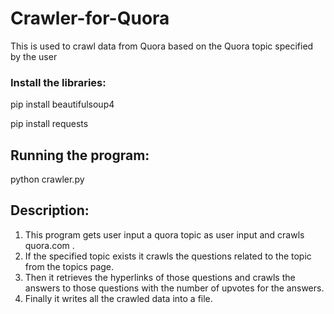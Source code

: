 # Crawler-for-Quora
This is used to crawl data from Quora based on the Quora topic specified by the user

### Install the libraries:
pip install beautifulsoup4

pip install requests

## Running the program:
python crawler.py

## Description: 
1.	This program gets user input a quora topic as user input and crawls quora.com . 
2.	If the specified topic exists it crawls the questions related to the topic from the topics page. 
3.	Then it retrieves the hyperlinks of those questions and crawls the answers to those questions with the number of upvotes for the answers. 
4.	Finally it writes all the crawled data into a file. 
